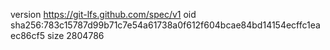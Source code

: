 version https://git-lfs.github.com/spec/v1
oid sha256:783c15787d99b71c7e54a61738a0f612f604bcae84bd14154ecffc1eaec86cf5
size 2804786
